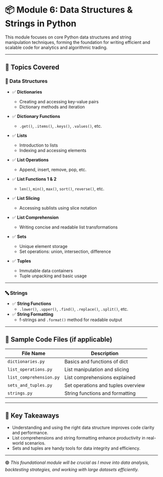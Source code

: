 # 📦 Module 6: Data Structures & Strings in Python

This module focuses on core Python data structures and string manipulation techniques, forming the foundation for writing efficient and scalable code for analytics and algorithmic trading.

---

## 🧠 Topics Covered

### 🧺 Data Structures

- ✅ **Dictionaries**
  - Creating and accessing key-value pairs
  - Dictionary methods and iteration
- ✅ **Dictionary Functions**
  - `.get()`, `.items()`, `.keys()`, `.values()`, etc.

- ✅ **Lists**
  - Introduction to lists
  - Indexing and accessing elements
- ✅ **List Operations**
  - Append, insert, remove, pop, etc.
- ✅ **List Functions 1 & 2**
  - `len()`, `min()`, `max()`, `sort()`, `reverse()`, etc.
- ✅ **List Slicing**
  - Accessing sublists using slice notation
- ✅ **List Comprehension**
  - Writing concise and readable list transformations

- ✅ **Sets**
  - Unique element storage
  - Set operations: union, intersection, difference

- ✅ **Tuples**
  - Immutable data containers
  - Tuple unpacking and basic usage

---

### 🔤 Strings

- ✅ **String Functions**
  - `.lower()`, `.upper()`, `.find()`, `.replace()`, `.split()`, etc.
- ✅ **String Formatting**
  - f-strings and `.format()` method for readable output

---

## 🧾 Sample Code Files (if applicable)

| File Name              | Description                        |
|------------------------|------------------------------------|
| `dictionaries.py`      | Basics and functions of dict       |
| `list_operations.py`   | List manipulation and slicing      |
| `list_comprehension.py`| List comprehensions explained      |
| `sets_and_tuples.py`   | Set operations and tuples overview |
| `strings.py`           | String functions and formatting    |

---

## 🧩 Key Takeaways

- Understanding and using the right data structure improves code clarity and performance.
- List comprehensions and string formatting enhance productivity in real-world scenarios.
- Sets and tuples are handy tools for data integrity and efficiency.

---

🟢 *This foundational module will be crucial as I move into data analysis, backtesting strategies, and working with large datasets efficiently.*

